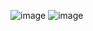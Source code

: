 ![image](https://github.com/Lerciu/PizzaApp/assets/128499016/1d5970de-c114-4def-a609-d723106e4f3d)
![image](https://github.com/Lerciu/PizzaApp/assets/128499016/67b385a8-5694-4743-9cff-c744c54c0336)
